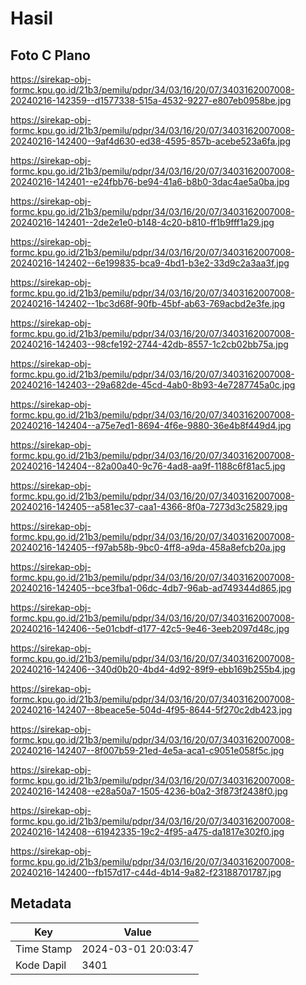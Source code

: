 # Hasil

## Foto C Plano

https://sirekap-obj-formc.kpu.go.id/21b3/pemilu/pdpr/34/03/16/20/07/3403162007008-20240216-142359--d1577338-515a-4532-9227-e807eb0958be.jpg

https://sirekap-obj-formc.kpu.go.id/21b3/pemilu/pdpr/34/03/16/20/07/3403162007008-20240216-142400--9af4d630-ed38-4595-857b-acebe523a6fa.jpg

https://sirekap-obj-formc.kpu.go.id/21b3/pemilu/pdpr/34/03/16/20/07/3403162007008-20240216-142401--e24fbb76-be94-41a6-b8b0-3dac4ae5a0ba.jpg

https://sirekap-obj-formc.kpu.go.id/21b3/pemilu/pdpr/34/03/16/20/07/3403162007008-20240216-142401--2de2e1e0-b148-4c20-b810-ff1b9fff1a29.jpg

https://sirekap-obj-formc.kpu.go.id/21b3/pemilu/pdpr/34/03/16/20/07/3403162007008-20240216-142402--6e199835-bca9-4bd1-b3e2-33d9c2a3aa3f.jpg

https://sirekap-obj-formc.kpu.go.id/21b3/pemilu/pdpr/34/03/16/20/07/3403162007008-20240216-142402--1bc3d68f-90fb-45bf-ab63-769acbd2e3fe.jpg

https://sirekap-obj-formc.kpu.go.id/21b3/pemilu/pdpr/34/03/16/20/07/3403162007008-20240216-142403--98cfe192-2744-42db-8557-1c2cb02bb75a.jpg

https://sirekap-obj-formc.kpu.go.id/21b3/pemilu/pdpr/34/03/16/20/07/3403162007008-20240216-142403--29a682de-45cd-4ab0-8b93-4e7287745a0c.jpg

https://sirekap-obj-formc.kpu.go.id/21b3/pemilu/pdpr/34/03/16/20/07/3403162007008-20240216-142404--a75e7ed1-8694-4f6e-9880-36e4b8f449d4.jpg

https://sirekap-obj-formc.kpu.go.id/21b3/pemilu/pdpr/34/03/16/20/07/3403162007008-20240216-142404--82a00a40-9c76-4ad8-aa9f-1188c6f81ac5.jpg

https://sirekap-obj-formc.kpu.go.id/21b3/pemilu/pdpr/34/03/16/20/07/3403162007008-20240216-142405--a581ec37-caa1-4366-8f0a-7273d3c25829.jpg

https://sirekap-obj-formc.kpu.go.id/21b3/pemilu/pdpr/34/03/16/20/07/3403162007008-20240216-142405--f97ab58b-9bc0-4ff8-a9da-458a8efcb20a.jpg

https://sirekap-obj-formc.kpu.go.id/21b3/pemilu/pdpr/34/03/16/20/07/3403162007008-20240216-142405--bce3fba1-06dc-4db7-96ab-ad749344d865.jpg

https://sirekap-obj-formc.kpu.go.id/21b3/pemilu/pdpr/34/03/16/20/07/3403162007008-20240216-142406--5e01cbdf-d177-42c5-9e46-3eeb2097d48c.jpg

https://sirekap-obj-formc.kpu.go.id/21b3/pemilu/pdpr/34/03/16/20/07/3403162007008-20240216-142406--340d0b20-4bd4-4d92-89f9-ebb169b255b4.jpg

https://sirekap-obj-formc.kpu.go.id/21b3/pemilu/pdpr/34/03/16/20/07/3403162007008-20240216-142407--8beace5e-504d-4f95-8644-5f270c2db423.jpg

https://sirekap-obj-formc.kpu.go.id/21b3/pemilu/pdpr/34/03/16/20/07/3403162007008-20240216-142407--8f007b59-21ed-4e5a-aca1-c9051e058f5c.jpg

https://sirekap-obj-formc.kpu.go.id/21b3/pemilu/pdpr/34/03/16/20/07/3403162007008-20240216-142408--e28a50a7-1505-4236-b0a2-3f873f2438f0.jpg

https://sirekap-obj-formc.kpu.go.id/21b3/pemilu/pdpr/34/03/16/20/07/3403162007008-20240216-142408--61942335-19c2-4f95-a475-da1817e302f0.jpg

https://sirekap-obj-formc.kpu.go.id/21b3/pemilu/pdpr/34/03/16/20/07/3403162007008-20240216-142400--fb157d17-c44d-4b14-9a82-f23188701787.jpg


## Metadata

| Key        | Value               |
| ---------- | ------------------- |
| Time Stamp | 2024-03-01 20:03:47 |
| Kode Dapil | 3401                |



